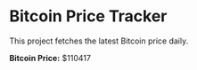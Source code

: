 # Bitcoin Price Tracker

This project fetches the latest Bitcoin price daily.

**Bitcoin Price:** $110417
